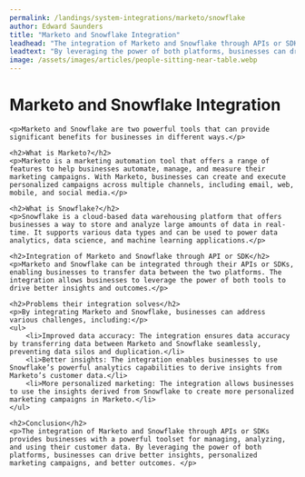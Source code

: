 ```yaml
---
permalink: /landings/system-integrations/marketo/snowflake
author: Edward Saunders
title: "Marketo and Snowflake Integration"
leadhead: "The integration of Marketo and Snowflake through APIs or SDKs provides businesses with a powerful toolset for managing, analyzing, and using their customer data"
leadtext: "By leveraging the power of both platforms, businesses can drive better insights, personalized marketing campaigns, and better outcomes."
image: /assets/images/articles/people-sitting-near-table.webp
---
```

<div class="arttext">	<h1>Marketo and Snowflake Integration</h1>

	<p>Marketo and Snowflake are two powerful tools that can provide significant benefits for businesses in different ways.</p>

	<h2>What is Marketo?</h2>
	<p>Marketo is a marketing automation tool that offers a range of features to help businesses automate, manage, and measure their marketing campaigns. With Marketo, businesses can create and execute personalized campaigns across multiple channels, including email, web, mobile, and social media.</p>

	<h2>What is Snowflake?</h2>
	<p>Snowflake is a cloud-based data warehousing platform that offers businesses a way to store and analyze large amounts of data in real-time. It supports various data types and can be used to power data analytics, data science, and machine learning applications.</p>

	<h2>Integration of Marketo and Snowflake through API or SDK</h2>
	<p>Marketo and Snowflake can be integrated through their APIs or SDKs, enabling businesses to transfer data between the two platforms. The integration allows businesses to leverage the power of both tools to drive better insights and outcomes.</p>

	<h2>Problems their integration solves</h2>
	<p>By integrating Marketo and Snowflake, businesses can address various challenges, including:</p>
	<ul>
		<li>Improved data accuracy: The integration ensures data accuracy by transferring data between Marketo and Snowflake seamlessly, preventing data silos and duplication.</li>
		<li>Better insights: The integration enables businesses to use Snowflake’s powerful analytics capabilities to derive insights from Marketo’s customer data.</li>
		<li>More personalized marketing: The integration allows businesses to use the insights derived from Snowflake to create more personalized marketing campaigns in Marketo.</li>
	</ul>

	<h2>Conclusion</h2>
	<p>The integration of Marketo and Snowflake through APIs or SDKs provides businesses with a powerful toolset for managing, analyzing, and using their customer data. By leveraging the power of both platforms, businesses can drive better insights, personalized marketing campaigns, and better outcomes. </p>
	
</div>